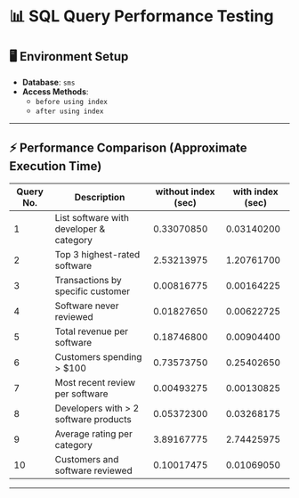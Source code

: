 # 📊 SQL Query Performance Testing

## 🖥️ Environment Setup

- **Database**: `sms`
- **Access Methods**:
  - `before using index`
  - `after using index`

---

## ⚡ Performance Comparison (Approximate Execution Time)

| Query No. | Description                                | without index (sec)| with index (sec) |
|-----------|--------------------------------------------|------------------|-------------|
| 1         | List software with developer & category    | 0.33070850             |0.03140200        |
| 2         | Top 3 highest-rated software               | 2.53213975            | 1.20761700        |
| 3         | Transactions by specific customer          | 0.00816775            | 0.00164225        |
| 4         | Software never reviewed                    | 0.01827650            | 0.00622725       |
| 5         | Total revenue per software                 | 0.18746800            | 0.00904400        |
| 6         | Customers spending > $100                  | 0.73573750            | 0.25402650       |
| 7         | Most recent review per software            | 0.00493275          | 0.00130825       |
| 8         | Developers with > 2 software products      | 0.05372300             |0.03268175    |
| 9         | Average rating per category                | 3.89167775         | 2.74425975          |
| 10        | Customers and software reviewed            | 0.10017475             | 0.01069050      |

---
